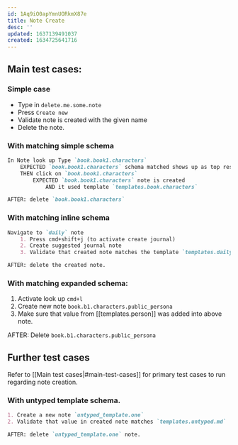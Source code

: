```yaml
---
id: 1Aq9iO0apYmnUORkmX87e
title: Note Create
desc: ''
updated: 1637139491037
created: 1634725641716
---
```


## Main test cases:
### Simple case
* Type in `delete.me.some.note`
* Press `Create new`
* Validate note is created with the given name
* Delete the note.

### With matching simple schema
```md
In Note look up Type `book.book1.characters`
    EXPECTED `book.book1.characters` schema matched shows up as top result
    THEN click on `book.book1.characters` 
        EXPECTED `book.book1.characters` note is created 
            AND it used template `templates.book.characters`

AFTER: delete `book.book1.characters`
```

### With matching inline schema
```md
Navigate to `daily` note
    1. Press cmd+shift+j (to activate create journal)
    2. Create suggested journal note
    3. Validate that created note matches the template `templates.daily`

AFTER: delete the created note.
```

### With matching expanded schema:
1. Activate look up `cmd+l`
2. Create new note `book.b1.characters.public_persona`
3. Make sure that value from [[templates.person]] was added into above note.

AFTER: Delete `book.b1.characters.public_persona`

## Further test cases 
Refer to [[Main test cases|#main-test-cases]] for primary test cases to run regarding note creation. 

### With untyped template schema.
```md
1. Create a new note `untyped_template.one` 
2. Validate that value in created note matches `templates.untyped.md`

AFTER: delete `untyped_template.one` note. 
```
